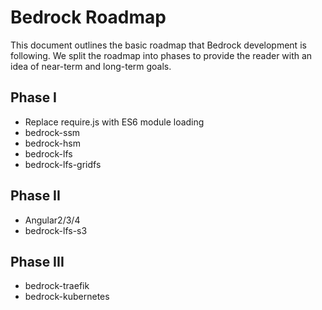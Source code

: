 # Bedrock Roadmap

This document outlines the basic roadmap that Bedrock development is following. 
We split the roadmap into phases to provide the reader with an idea of
near-term and long-term goals.

## Phase I

* Replace require.js with ES6 module loading
* bedrock-ssm
* bedrock-hsm
* bedrock-lfs
* bedrock-lfs-gridfs

## Phase II

* Angular2/3/4
* bedrock-lfs-s3

## Phase III

* bedrock-traefik
* bedrock-kubernetes

